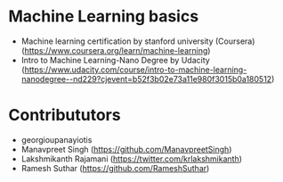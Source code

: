 # Machine Learning basics
- Machine learning certification by stanford university (Coursera) (https://www.coursera.org/learn/machine-learning)
- Intro to Machine Learning-Nano Degree by Udacity (https://www.udacity.com/course/intro-to-machine-learning-nanodegree--nd229?cjevent=b52f3b02e73a11e980f3015b0a180512)

# Contribututors
- georgioupanayiotis
- Manavpreet Singh (https://github.com/ManavpreetSingh)
- Lakshmikanth Rajamani (https://twitter.com/krlakshmikanth)
- Ramesh Suthar (https://github.com/RameshSuthar)
